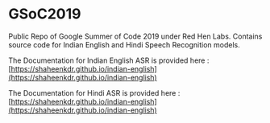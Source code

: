 # GSoC2019
Public Repo of Google Summer of Code 2019 under Red Hen Labs. Contains source code for Indian English and Hindi Speech Recognition models.

The Documentation for Indian English ASR is provided here : [https://shaheenkdr.github.io/indian-english](https://shaheenkdr.github.io/indian-english)

The Documentation for Hindi ASR is provided here : [https://shaheenkdr.github.io/indian-english](https://shaheenkdr.github.io/indian-english)

